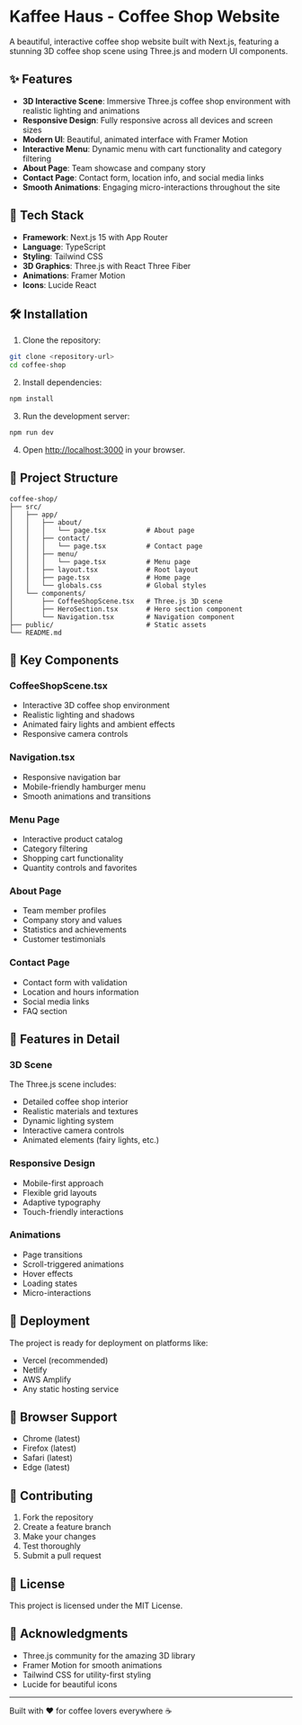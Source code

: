 # Kaffee Haus - Coffee Shop Website

A beautiful, interactive coffee shop website built with Next.js, featuring a stunning 3D coffee shop scene using Three.js and modern UI components.

## ✨ Features

- **3D Interactive Scene**: Immersive Three.js coffee shop environment with realistic lighting and animations
- **Responsive Design**: Fully responsive across all devices and screen sizes
- **Modern UI**: Beautiful, animated interface with Framer Motion
- **Interactive Menu**: Dynamic menu with cart functionality and category filtering
- **About Page**: Team showcase and company story
- **Contact Page**: Contact form, location info, and social media links
- **Smooth Animations**: Engaging micro-interactions throughout the site

## 🚀 Tech Stack

- **Framework**: Next.js 15 with App Router
- **Language**: TypeScript
- **Styling**: Tailwind CSS
- **3D Graphics**: Three.js with React Three Fiber
- **Animations**: Framer Motion
- **Icons**: Lucide React

## 🛠️ Installation

1. Clone the repository:
```bash
git clone <repository-url>
cd coffee-shop
```

2. Install dependencies:
```bash
npm install
```

3. Run the development server:
```bash
npm run dev
```

4. Open [http://localhost:3000](http://localhost:3000) in your browser.

## 📁 Project Structure

```
coffee-shop/
├── src/
│   ├── app/
│   │   ├── about/
│   │   │   └── page.tsx          # About page
│   │   ├── contact/
│   │   │   └── page.tsx          # Contact page
│   │   ├── menu/
│   │   │   └── page.tsx          # Menu page
│   │   ├── layout.tsx            # Root layout
│   │   ├── page.tsx              # Home page
│   │   └── globals.css           # Global styles
│   └── components/
│       ├── CoffeeShopScene.tsx   # Three.js 3D scene
│       ├── HeroSection.tsx       # Hero section component
│       └── Navigation.tsx        # Navigation component
├── public/                       # Static assets
└── README.md
```

## 🎨 Key Components

### CoffeeShopScene.tsx
- Interactive 3D coffee shop environment
- Realistic lighting and shadows
- Animated fairy lights and ambient effects
- Responsive camera controls

### Navigation.tsx
- Responsive navigation bar
- Mobile-friendly hamburger menu
- Smooth animations and transitions

### Menu Page
- Interactive product catalog
- Category filtering
- Shopping cart functionality
- Quantity controls and favorites

### About Page
- Team member profiles
- Company story and values
- Statistics and achievements
- Customer testimonials

### Contact Page
- Contact form with validation
- Location and hours information
- Social media links
- FAQ section

## 🎯 Features in Detail

### 3D Scene
The Three.js scene includes:
- Detailed coffee shop interior
- Realistic materials and textures
- Dynamic lighting system
- Interactive camera controls
- Animated elements (fairy lights, etc.)

### Responsive Design
- Mobile-first approach
- Flexible grid layouts
- Adaptive typography
- Touch-friendly interactions

### Animations
- Page transitions
- Scroll-triggered animations
- Hover effects
- Loading states
- Micro-interactions

## 🚀 Deployment

The project is ready for deployment on platforms like:
- Vercel (recommended)
- Netlify
- AWS Amplify
- Any static hosting service

## 📱 Browser Support

- Chrome (latest)
- Firefox (latest)
- Safari (latest)
- Edge (latest)

## 🤝 Contributing

1. Fork the repository
2. Create a feature branch
3. Make your changes
4. Test thoroughly
5. Submit a pull request

## 📄 License

This project is licensed under the MIT License.

## 🙏 Acknowledgments

- Three.js community for the amazing 3D library
- Framer Motion for smooth animations
- Tailwind CSS for utility-first styling
- Lucide for beautiful icons

---

Built with ❤️ for coffee lovers everywhere ☕